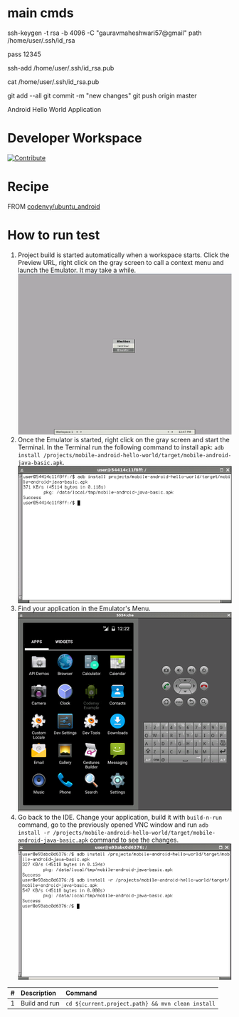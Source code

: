 # main cmds


ssh-keygen -t rsa -b 4096 -C "gauravmaheshwari57@gmail"
path /home/user/.ssh/id_rsa

pass 12345

ssh-add /home/user/.ssh/id_rsa.pub

cat /home/user/.ssh/id_rsa.pub


git add --all
git commit -m "new changes"
git push origin master


Android Hello World Application

# Developer Workspace

[![Contribute](http://beta.codenvy.com/factory/resources/codenvy-contribute.svg)](http://beta.codenvy.com/f?id=pszp1h06t076k093)

# Recipe

FROM [codenvy/ubuntu_android](https://hub.docker.com/r/codenvy/ubuntu_android/)

# How to run test

1. Project build is started automatically when a workspace starts. Click the Preview URL, right click on the gray screen to call a context menu and launch the Emulator. It may take a while.
![Alt text](https://raw.githubusercontent.com/ddementieva/android-images/master/images/context-menu.png "Context menu")
2.  Once the Emulator is started, right click on the gray screen and start the Terminal. In the Terminal run the following command to install apk: `adb install /projects/mobile-android-hello-world/target/mobile-android-java-basic.apk`.           
![Alt text](https://raw.githubusercontent.com/ddementieva/android-images/master/images/adb-install-hello-world.png "adb install hello world")
3. Find your application in the Emulator's Menu.
![Alt text](https://raw.githubusercontent.com/ddementieva/android-images/master/images/codenvy-example.png "Codenvy Example")
4. Go back to the IDE. Change your application, build it with `build-n-run` command, go to the previously opened VNC window and run `adb install -r /projects/mobile-android-hello-world/target/mobile-android-java-basic.apk` command to see the changes.       
![Alt text](https://raw.githubusercontent.com/ddementieva/android-images/master/images/update-hello-world.png "Update Hello World")

| #       | Description           | Command  |
| :------------- |:-------------| :-----|
| 1      | Build and run | `cd ${current.project.path} && mvn clean install` |

